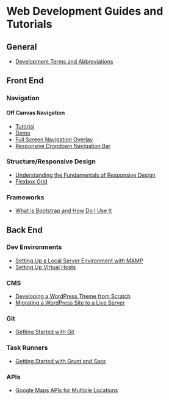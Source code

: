 Web Development Guides and Tutorials
========

## General

* [Development Terms and Abbreviations](http://www.taniarascia.com/development-terms-abbreviations/)

## Front End

### Navigation

#### Off Canvas Navigation

* [Tutorial](http://www.taniarascia.com/off-canvas-navigation/)
* [Demo](http://codepen.io/taniarascia/full/yYrXRG/)
* [Full Screen Navigation Overlay](http://www.taniarascia.com/full-screen-navigation-overlay/)
* [Responsive Dropdown Navigation Bar](http://www.taniarascia.com/responsive-dropdown-navigation-bar/)

### Structure/Responsive Design

* [Understanding the Fundamentals of Responsive Design](http://www.taniarascia.com/you-dont-need-a-framework/)
* [Flexbox Grid](http://www.taniarascia.com/easiest-flex-grid-ever/)

### Frameworks

* [What is Bootstrap and How Do I Use It](http://www.taniarascia.com/what-is-bootstrap-and-how-do-i-use-it/)



## Back End

### Dev Environments

* [Setting Up a Local Server Environment with MAMP](http://www.taniarascia.com/local-environment/)
* [Setting Up Virtual Hosts](http://www.taniarascia.com/setting-up-virtual-hosts/)

### CMS

* [Developing a WordPress Theme from Scratch](http://www.taniarascia.com/developing-a-wordpress-theme-from-scratch/)
* [Migrating a WordPress Site to a Live Server](http://www.taniarascia.com/migrating-a-wordpress-site-to-a-live-server/)

### Git

* [Getting Started with Git](http://www.taniarascia.com/getting-started-with-git/)

### Task Runners

* [Getting Started with Grunt and Sass](http://www.taniarascia.com/getting-started-with-grunt-and-sass/)

### APIs

* [Google Maps APIs for Multiple Locations](http://www.taniarascia.com/google-maps-apis-for-multiple-locations/)
